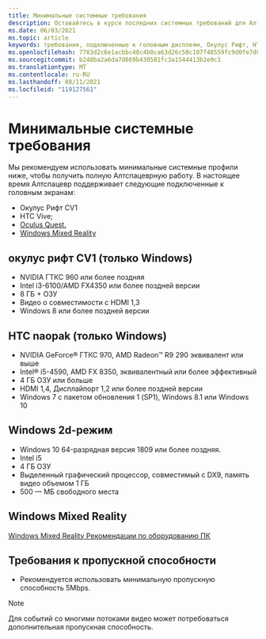 ```yaml
---
title: Минимальные системные требования
description: Оставайтесь в курсе последних системных требований для Алтспацевр на дисплеях, подключенных к Head, Окулус Рифт и HTC Naopak.
ms.date: 06/03/2021
ms.topic: article
keywords: требования, подключенные к головным дисплеям, Окулус Рифт, HTC naopak, 2D-режим Windows
ms.openlocfilehash: 7783d2c6e1acbbc48c4b0ca63d26c58c107f48559fc9d0fe7d88156a1d6762f9
ms.sourcegitcommit: b248ba2a6da7d669b430581fc3a1544413b2e9c1
ms.translationtype: MT
ms.contentlocale: ru-RU
ms.lasthandoff: 08/11/2021
ms.locfileid: "119127561"
---
```

# <a name="minimum-system-requirements"></a>Минимальные системные требования

Мы рекомендуем использовать минимальные системные профили ниже, чтобы получить полную Алтспацеврную работу. В настоящее время Алтспацевр поддерживает следующие подключенные к головным экранам:

* Окулус Рифт CV1
* HTC Vive;
* [Oculus Quest.](oculus-installation.md)
* [Windows Mixed Reality](wmr-installation.md)

## <a name="oculus-rift-cv1-windows-only"></a>окулус рифт CV1 (только Windows)

* NVIDIA ГТКС 960 или более поздняя 
* Intel i3-6100/AMD FX4350 или более поздней версии 
* 8 ГБ + ОЗУ 
* Видео о совместимости с HDMI 1,3 
* Windows 8 или более поздней версии 

## <a name="htc-vive-windows-only"></a>HTC naopak (только Windows)

* NVIDIA GeForce® ГТКС 970, AMD Radeon™ R9 290 эквивалент или выше
* Intel® i5-4590, AMD FX 8350, эквивалентный или более эффективный   
* 4 ГБ ОЗУ или больше
* HDMI 1,4, Дисплайпорт 1,2 или более поздней версии
* Windows 7 с пакетом обновления 1 (SP1), Windows 8.1 или Windows 10

## <a name="windows-2d-mode"></a>Windows 2d-режим

* Windows 10 64-разрядная версия 1809 или более поздняя.
* Intel i5
* 4 ГБ ОЗУ
* Выделенный графический процессор, совместимый с DX9, память видео объемом 1 ГБ
* 500 — МБ свободного места 

## <a name="windows-mixed-reality"></a>Windows Mixed Reality

[Windows Mixed Reality Рекомендации по оборудованию ПК](https://docs.microsoft.com/windows/mixed-reality/enthusiast-guide/windows-mixed-reality-minimum-pc-hardware-compatibility-guidelines)

## <a name="bandwidth-requirements"></a>Требования к пропускной способности

* Рекомендуется использовать минимальную пропускную способность 5Mbps.

> [!NOTE]
> Для событий со многими потоками видео может потребоваться дополнительная пропускная способность.